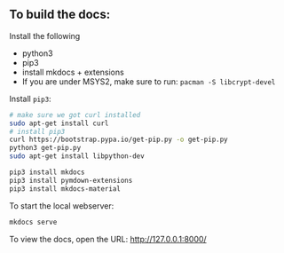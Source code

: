 ## To build the docs:

Install the following

- python3
- pip3
- install mkdocs + extensions
- If you are under MSYS2, make sure to run: `pacman -S libcrypt-devel`

Install `pip3`:

```bash
# make sure we got curl installed
sudo apt-get install curl
# install pip3
curl https://bootstrap.pypa.io/get-pip.py -o get-pip.py
python3 get-pip.py
sudo apt-get install libpython-dev
```

```bash
pip3 install mkdocs
pip3 install pymdown-extensions
pip3 install mkdocs-material
```

To start the local webserver:

```bash
mkdocs serve
```

To view the docs, open the URL: http://127.0.0.1:8000/

